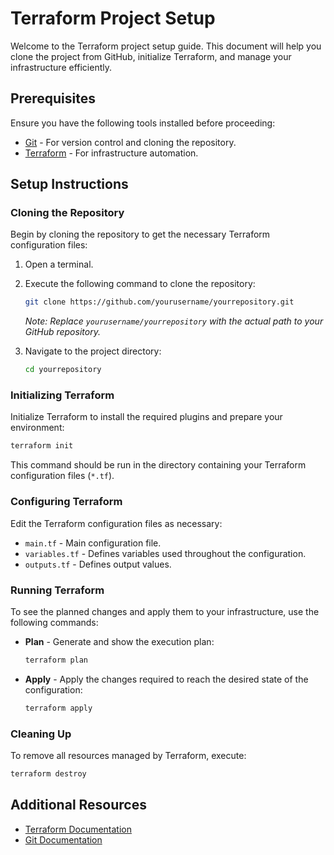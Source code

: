 
# Terraform Project Setup

Welcome to the Terraform project setup guide. This document will help you clone the project from GitHub, initialize Terraform, and manage your infrastructure efficiently.

## Prerequisites

Ensure you have the following tools installed before proceeding:
- [Git](https://git-scm.com/downloads) - For version control and cloning the repository.
- [Terraform](https://www.terraform.io/downloads.html) - For infrastructure automation.

## Setup Instructions

### Cloning the Repository

Begin by cloning the repository to get the necessary Terraform configuration files:

1. Open a terminal.
2. Execute the following command to clone the repository:
   ```bash
   git clone https://github.com/yourusername/yourrepository.git
   ```
   *Note: Replace `yourusername/yourrepository` with the actual path to your GitHub repository.*

3. Navigate to the project directory:
   ```bash
   cd yourrepository
   ```

### Initializing Terraform

Initialize Terraform to install the required plugins and prepare your environment:

```bash
terraform init
```

This command should be run in the directory containing your Terraform configuration files (`*.tf`).

### Configuring Terraform

Edit the Terraform configuration files as necessary:
- `main.tf` - Main configuration file.
- `variables.tf` - Defines variables used throughout the configuration.
- `outputs.tf` - Defines output values.

### Running Terraform

To see the planned changes and apply them to your infrastructure, use the following commands:

- **Plan** - Generate and show the execution plan:
  ```bash
  terraform plan
  ```
- **Apply** - Apply the changes required to reach the desired state of the configuration:
  ```bash
  terraform apply
  ```

### Cleaning Up

To remove all resources managed by Terraform, execute:

```bash
terraform destroy
```

## Additional Resources

- [Terraform Documentation](https://www.terraform.io/docs)
- [Git Documentation](https://git-scm.com/doc)
